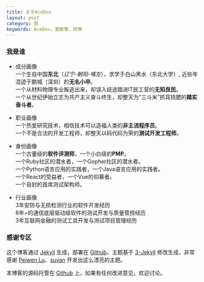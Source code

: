 ```yaml
---
title: 关于AceDou
layout: post
category: 我
keywords: AceDou，窦献策，阿策
---
```


### 我是谁

* 成分画像  
一个生自中国**东北**（*辽宁-朝阳-喀左*），求学于白山黑水（东北大学）, 近些年混迹于鹏城（深圳）的**无名小卒**。    
一个从材料物理专业叛逃出来，却误入歧途踏进IT民工营的**无知良民**。  
一个从世纪伊始立志为共产主义奋斗终生，却整天为“三斗米”抓耳挠腮的**踏实奋斗者**。  

* 职业画像  
一个热爱研究技术，相信技术可以造福人类的**非主流程序员**。  
一个不是合法的开发工程师，却整天以码代码为荣的**测试开发工程师**。  

* 身份画像  
一个古董级的**软件评测师**，一个小白级的**PMP**。  
一个Ruby社区的潜水者，一个Gopher社区的潜水者。  
一个Python语言应用的实践者，一个Java语言应用的实践者。  
一个React的受益者，一个Vue的仰慕者。  
一个自封的首席测试架构师。

* 行业画像  
3年安防与无损检测行业的软件开发经历  
8年+的通信底层驱动级软件的测试开发与质量管控经历  
3年互联网金融的测试工具开发与测试项目管理经历  

### 感谢专区

这个博客通过 [Jekyll](http://jekyllrb.com/) 生成，部署在 [Github](https://pages.github.com)，主题基于 [3-Jekyll](https://github.com/P233/3-Jekyll) 修改生成，非常感谢 [Peiwen Lu](https://github.com/P233)、[suyan](https://suyan.github.io) 开发出这么漂亮的主题。

本博客的源码托管在 [Github](https://github.com/AceDou/acedou.github.io) 上，如果有任何改进意见，欢迎讨论。
